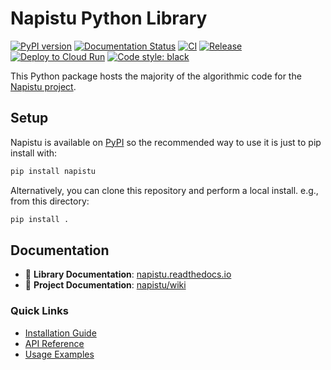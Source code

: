 # Napistu Python Library

[![PyPI version](https://badge.fury.io/py/napistu.svg)](https://badge.fury.io/py/napistu)
[![Documentation Status](https://readthedocs.org/projects/napistu/badge/?version=latest)](https://napistu.readthedocs.io/en/latest/?badge=latest)
[![CI](https://github.com/napistu/napistu-py/actions/workflows/ci.yml/badge.svg)](https://github.com/napistu/napistu-py/actions/workflows/ci.yml)
[![Release](https://github.com/napistu/napistu-py/actions/workflows/release.yml/badge.svg)](https://github.com/napistu/napistu-py/actions/workflows/release.yml)
[![Deploy to Cloud Run](https://github.com/napistu/napistu-py/actions/workflows/deploy.yml/badge.svg)](https://github.com/napistu/napistu-py/actions/workflows/deploy.yml)
[![Code style: black](https://img.shields.io/badge/code%20style-black-000000.svg)](https://github.com/psf/black)

This Python package hosts the majority of the algorithmic code for the [Napistu project](https://github.com/napistu/napistu).

## Setup

Napistu is available on [PyPI](https://pypi.org/project/napistu) so the recommended way to use it is just to pip install with:

```bash
pip install napistu
```

Alternatively, you can clone this repository and perform a local install. e.g., from this directory:

```bash
pip install .
```

## Documentation
- 📘 **Library Documentation**: [napistu.readthedocs.io](https://napistu.readthedocs.io)
- 🚸 **Project Documentation**: [napistu/wiki](https://github.com/napistu/napistu/wiki)

### Quick Links
- [Installation Guide](https://napistu.readthedocs.io/en/latest/installation.html)
- [API Reference](https://napistu.readthedocs.io/en/latest/api.html)
- [Usage Examples](https://napistu.readthedocs.io/en/latest/usage.html)
